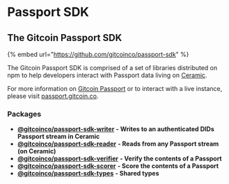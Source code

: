 # Passport SDK

## The Gitcoin Passport SDK

{% embed url="https://github.com/gitcoinco/passport-sdk" %}

The Gitcoin Passport SDK is comprised of a set of libraries distributed on npm to help developers interact with Passport data living on [Ceramic](https://ceramic.network/).

For more information on [Gitcoin Passport](https://app.gitbook.com/o/Aqbtj6s4OkLaygileCka/s/ttgfRNVjO2DcVvUNyst9/) or to interact with a live instance, please visit [passport.gitcoin.co](https://passport.gitcoin.co/).

### Packages

* [**@gitcoinco/passport-sdk-writer**](https://github.com/gitcoinco/passport-sdk/tree/main/packages/writer) **- Writes to an authenticated DIDs Passport stream in Ceramic**
* [**@gitcoinco/passport-sdk-reader**](https://github.com/gitcoinco/passport-sdk/tree/main/packages/reader) **- Reads from any Passport stream (on Ceramic)**
* [**@gitcoinco/passport-sdk-verifier**](https://github.com/gitcoinco/passport-sdk/tree/main/packages/verifier) **- Verify the contents of a Passport**
* [**@gitcoinco/passport-sdk-scorer**](https://github.com/gitcoinco/passport-sdk/tree/main/packages/scorer) **- Score the contents of a Passport**
* [**@gitcoinco/passport-sdk-types**](https://github.com/gitcoinco/passport-sdk/tree/main/packages/types) **- Shared types**
